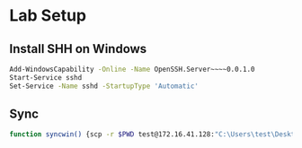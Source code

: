 # Lab Setup

## Install SHH on Windows
``` bash
Add-WindowsCapability -Online -Name OpenSSH.Server~~~~0.0.1.0
Start-Service sshd
Set-Service -Name sshd -StartupType 'Automatic'
```

## Sync
``` bash
function syncwin() {scp -r $PWD test@172.16.41.128:"C:\Users\test\Desktop\test"}
```